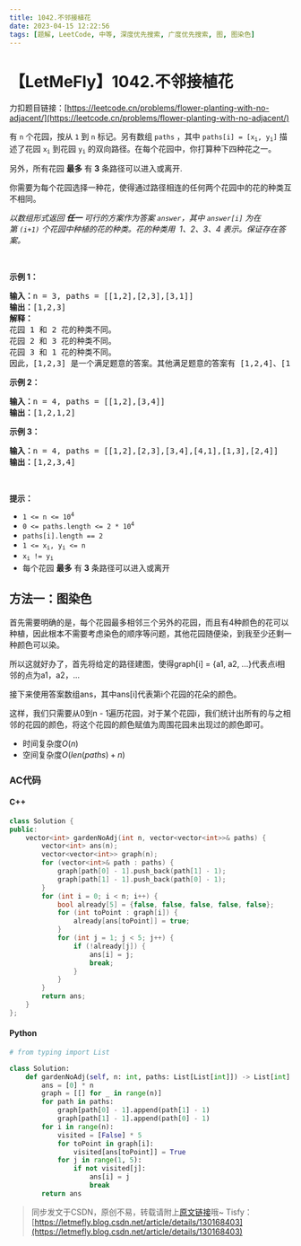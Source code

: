 ```yaml
---
title: 1042.不邻接植花
date: 2023-04-15 12:22:56
tags: [题解, LeetCode, 中等, 深度优先搜索, 广度优先搜索, 图, 图染色]
---
```


# 【LetMeFly】1042.不邻接植花

力扣题目链接：[https://leetcode.cn/problems/flower-planting-with-no-adjacent/](https://leetcode.cn/problems/flower-planting-with-no-adjacent/)

<p>有 <code>n</code> 个花园，按从&nbsp;<code>1</code>&nbsp;到 <code>n</code> 标记。另有数组 <code>paths</code> ，其中 <code>paths[i] = [x<sub>i</sub>, y<sub>i</sub>]</code>&nbsp;描述了花园&nbsp;<code>x<sub>i</sub></code> 到花园&nbsp;<code>y<sub>i</sub></code> 的双向路径。在每个花园中，你打算种下四种花之一。</p>

<p>另外，所有花园 <strong>最多</strong> 有 <strong>3</strong> 条路径可以进入或离开.</p>

<p>你需要为每个花园选择一种花，使得通过路径相连的任何两个花园中的花的种类互不相同。</p>

<p><em>以数组形式返回 <strong>任一</strong> 可行的方案作为答案&nbsp;<code>answer</code>，其中&nbsp;<code>answer[i]</code>&nbsp;为在第&nbsp;<code>(i+1)</code>&nbsp;个花园中种植的花的种类。花的种类用 &nbsp;1、2、3、4 表示。保证存在答案。</em></p>

<p>&nbsp;</p>

<p><strong>示例 1：</strong></p>

<pre>
<strong>输入：</strong>n = 3, paths = [[1,2],[2,3],[3,1]]
<strong>输出：</strong>[1,2,3]
<strong>解释：</strong>
花园 1 和 2 花的种类不同。
花园 2 和 3 花的种类不同。
花园 3 和 1 花的种类不同。
因此，[1,2,3] 是一个满足题意的答案。其他满足题意的答案有 [1,2,4]、[1,4,2] 和 [3,2,1]
</pre>

<p><strong>示例 2：</strong></p>

<pre>
<strong>输入：</strong>n = 4, paths = [[1,2],[3,4]]
<strong>输出：</strong>[1,2,1,2]
</pre>

<p><strong>示例 3：</strong></p>

<pre>
<strong>输入：</strong>n = 4, paths = [[1,2],[2,3],[3,4],[4,1],[1,3],[2,4]]
<strong>输出：</strong>[1,2,3,4]
</pre>

<p>&nbsp;</p>

<p><strong>提示：</strong></p>

<ul>
	<li><code>1 &lt;= n &lt;= 10<sup>4</sup></code></li>
	<li><code>0 &lt;= paths.length &lt;= 2 * 10<sup>4</sup></code></li>
	<li><code>paths[i].length == 2</code></li>
	<li><code>1 &lt;= x<sub>i</sub>, y<sub>i</sub> &lt;= n</code></li>
	<li><code>x<sub>i</sub> != y<sub>i</sub></code></li>
	<li>每个花园 <strong>最多</strong> 有 <strong>3</strong> 条路径可以进入或离开</li>
</ul>


    
## 方法一：图染色

首先需要明确的是，每个花园最多相邻三个另外的花园，而且有4种颜色的花可以种植，因此根本不需要考虑染色的顺序等问题，其他花园随便染，到我至少还剩一种颜色可以染。

所以这就好办了，首先将给定的路径建图，使得graph[i] = {a1, a2, ...}代表点i相邻的点为a1，a2，...

接下来使用答案数组ans，其中ans[i]代表第i个花园的花朵的颜色。

这样，我们只需要从0到n - 1遍历花园，对于某个花园i，我们统计出所有的与之相邻的花园的颜色，将这个花园的颜色赋值为周围花园未出现过的颜色即可。

+ 时间复杂度$O(n)$
+ 空间复杂度$O(len(paths) + n)$

### AC代码

#### C++

```cpp
class Solution {
public:
    vector<int> gardenNoAdj(int n, vector<vector<int>>& paths) {
        vector<int> ans(n);
        vector<vector<int>> graph(n);
        for (vector<int>& path : paths) {
            graph[path[0] - 1].push_back(path[1] - 1);
            graph[path[1] - 1].push_back(path[0] - 1);
        }
        for (int i = 0; i < n; i++) {
            bool already[5] = {false, false, false, false, false};
            for (int toPoint : graph[i]) {
                already[ans[toPoint]] = true;
            }
            for (int j = 1; j < 5; j++) {
                if (!already[j]) {
                    ans[i] = j;
                    break;
                }
            }
        }
        return ans;
    }
};
```

#### Python

```python
# from typing import List

class Solution:
    def gardenNoAdj(self, n: int, paths: List[List[int]]) -> List[int]:
        ans = [0] * n
        graph = [[] for _ in range(n)]
        for path in paths:
            graph[path[0] - 1].append(path[1] - 1)
            graph[path[1] - 1].append(path[0] - 1)
        for i in range(n):
            visited = [False] * 5
            for toPoint in graph[i]:
                visited[ans[toPoint]] = True
            for j in range(1, 5):
                if not visited[j]:
                    ans[i] = j
                    break
        return ans
```

> 同步发文于CSDN，原创不易，转载请附上[原文链接](https://leetcode.letmefly.xyz/2023/04/15/LeetCode%201042.%E4%B8%8D%E9%82%BB%E6%8E%A5%E6%A4%8D%E8%8A%B1/)哦~
> Tisfy：[https://letmefly.blog.csdn.net/article/details/130168403](https://letmefly.blog.csdn.net/article/details/130168403)

